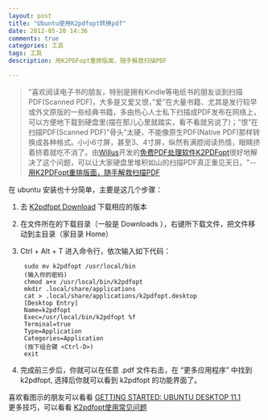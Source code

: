 ```yaml
---
layout: post
title: "Ubuntu使用K2pdfopt转换pdf"
date: 2012-05-20 14:36
comments: true
categories: 工具
tags: 工具
description: 用K2PDFopt重排版面，随手解救扫描PDF

---
```


>"喜欢阅读电子书的朋友，特别是拥有Kindle等电纸书的朋友谈到扫描PDF(Scanned PDF)，大多是又爱又恨，”爱”在大量书籍、尤其是发行较早或外文原版的一些经典书籍，多由热心人士私下扫描成PDF发布在网络上，可以方便地下载到硬盘里(摆在那儿心里就踏实，看不看就另说了)；”恨”在扫描PDF(Scanned PDF)”骨头”太硬，不能像原生PDF(Native PDF)那样转换成各种格式。小小6寸屏，甚至3、4寸屏，纵然有满腔阅读热情，眼睛挤着挤着就吃不消了。由[Willus](http://www.willus.com/author/)开发的[免费PDF处理软件K2PDFopt](http://www.willus.com/k2pdfopt/)很好地解决了这个问题，可以让大家硬盘里堆积如山的扫描PDF真正重见天日。"--[用K2PDFopt重排版面，随手解救扫描PDF](http://note1day.com/2011/12/k2pdfopt/)  

在 ubuntu 安装也十分简单，主要是这几个步骤：

1. 去 [K2pdfopt Download](http://willus.com/k2pdfopt/download/) 下载相应的版本
2. 在文件所在的下载目录（一般是 Downloads ），右键所下载文件，把文件移动到主目录（家目录 Home）
3. Ctrl + Alt + T 进入命令行，依次输入如下代码：

		sudo mv k2pdfopt /usr/local/bin
		(输入你的密码)
		chmod a+x /usr/local/bin/k2pdfopt
		mkdir .local/share/applications
		cat > .local/share/applications/k2pdfopt.desktop
		[Desktop Entry]
		Name=k2pdfopt
		Exec=/usr/local/bin/k2pdfopt %f
		Terminal=true
		Type=Application
		Categories=Application
		(按下组合键 <Ctrl-D>)
		exit

4. 完成前三步后，你就可以在任意 .pdf 文件右击，在 “更多应用程序” 中找到 k2pdfopt, 选择后你就可以看到 k2pdfopt 的功能界面了。

喜欢看图示的朋友可以看看 [GETTING STARTED: UBUNTU DESKTOP 11.1](http://www.willus.com/k2pdfopt/help/ubuntu.shtml)  
更多技巧，可以看看 [K2pdfopt使用常见问题](http://note1day.com/2011/12/k2pdfopt-faq/)


